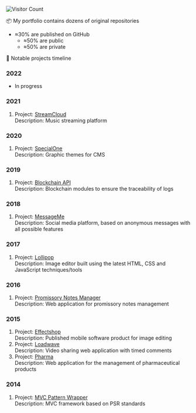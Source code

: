 ![Visitor Count](https://profile-counter.glitch.me/sayfessyd/count.svg)

📦 My portfolio contains dozens of original repositories
- ≈30% are published on GitHub
  - ≈50% are public
  - ≈50% are private

📃 Notable projects timeline
### 2022

- In progress

### 2021

1. Project: <a href="https://github.com/sayfessyd/StreamCloud">StreamCloud</a> <br>
   Description: Music streaming platform

### 2020

1. Project: <a href="https://github.com/sayfessyd/SpecialOne">SpecialOne</a> <br>
   Description: Graphic themes for CMS

### 2019

1. Project: <a href="https://github.com/sayfessyd/blockchain-api">Blockchain API</a> <br>
   Description: Blockchain modules to ensure the traceability of logs

### 2018

1. Project: <a href="https://codecanyon.net/item/messageme-laravel-anonymous-social-media-script/22280893">MessageMe</a> <br>
   Description: Social media platform, based on anonymous messages with all possible features

### 2017

1. Project: <a href="https://codecanyon.net/item/lollipop-image-editor/12957420">Lollipop</a> <br>
   Description: Image editor built using the latest HTML, CSS and JavaScript techniques/tools

### 2016

1. Project: <a href="https://github.com/sayfessyd/promissory-notes-manager">Promissory Notes Manager</a> <br>
   Description: Web application for promissory notes management

### 2015

1. Project: <a href="https://play.google.com/store/apps/details?id=net.specialapp.effectshop">Effectshop</a> <br>
   Description: Published mobile software product for image editing
1. Project: <a href="https://github.com/sayfessyd/loadwave">Loadwave</a> <br>
   Description: Video sharing web application with timed comments
1. Project: <a href="https://github.com/sayfessyd/pharma">Pharma</a> <br>
   Description: Web application for the management of pharmaceutical products

### 2014

1. Project: <a href="https://github.com/sayfessyd/mvc-pattern-wrapper">MVC Pattern Wrapper</a> <br>
    Description: MVC framework based on PSR standards












